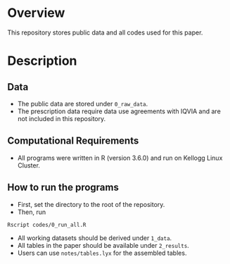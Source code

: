 # Overview

This repository stores public data and all codes used for this paper.

# Description

## Data
- The public data are stored under `0_raw_data`.
- The prescription data require data use agreements with IQVIA and are not included in this repository.

## Computational Requirements
- All programs were written in R (version 3.6.0) and run on Kellogg Linux Cluster.

## How to run the programs
- First, set the directory to the root of the repository.
- Then, run
```
Rscript codes/0_run_all.R
```
- All working datasets should be derived under `1_data`.
- All tables in the paper should be available under `2_results`.
- Users can use `notes/tables.lyx` for the assembled tables.